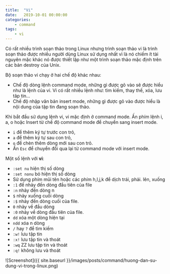 ```yaml
---
title:	"Vi"
date:	2019-10-01 00:00:00
categories:
    - command
tags:
    - vi
---
```


Có rất nhiều trình soạn thảo trong  Linux nhưng trình soạn thảo vi là trình soạn thảo được nhiều người dùng Linux sử dụng nhất vì là nó chiếm ít tài nguyên mặc khác nó được thiết lập như một trình soạn thảo mặc định trên các bản destroy của Unix.

Bộ soạn thảo vi chạy ở hai chế độ khác nhau:

* Chế độ dòng lệnh command mode, những gì được gõ vào sẽ được hiểu như là lệnh của vi. Vi có rất nhiều lệnh như: tìm kiếm, thay thế, xóa, lưu tâp tin…
* Chế độ nhập văn bản insert mode, những gì được gõ vào được hiểu là nội dung của tập tin đang soạn thảo.

Khi bắt đầu sử dụng lệnh vi, vi mặc định ở command mode. Ấn phím lệnh i, a, o hoặc Insert  từ chế độ command mode để chuyển sang insert mode.

* `i` để thêm ký tự trước con trỏ,
* `a` để thêm ký tự sau con trỏ,
* `o` để chèn thêm dòng mới sau con trỏ.
* Ấn `Esc` để chuyển đổi qua lại từ command mode với insert mode.

Một số lệnh với **vi**:

* `:set nu` hiện thị số dòng
* `:set nonu` bỏ hiện thị số dòng
* Sử dụng phím mũi tên hoặc các phím h,l,j,k để dịch trái, phải. lên, xuống
* `:1` để nhảy đến dòng đầu tiên của file
* `:n` nhảy đến dòng n
* `$` nhảy xuống cuối dòng
* `:$` nhảy đến dòng cuối của file.
* `0` nhảy về đầu dòng
* `:0` nhảy về dòng đầu tiên của file.
* `dd` xóa một dòng hiện tại
* `ndd` xóa n dòng
* `/` hay `?` để tìm kiếm
* `:w!` lưu tập tin
* `:x!` lưu tập tin và thoát
* `:wq` ZZ lưu tập tin và thoát
* `:q!` không lưu và thoát

![Screenshot]({{ site.baseurl }}/images/posts/command/huong-dan-su-dung-vi-trong-linux.png)
